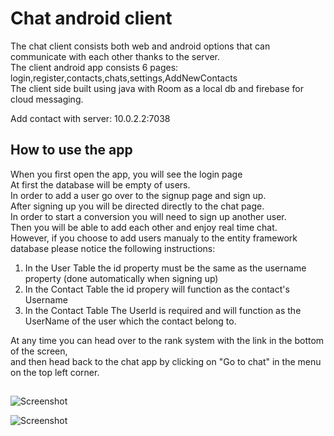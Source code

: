 # Chat android client

The chat client consists both web and android options that can communicate with each other thanks to the server.  
The client android app consists 6 pages: login,register,contacts,chats,settings,AddNewContacts  
The client side built using java with Room as a local db and firebase for cloud messaging.       

Add contact with server: 10.0.2.2:7038  


## How to use the app  

When you first open the app, you will see the login page  
At first the database will be empty of users.  
In order to add a user go over to the signup page and sign up.  
After signing up you will be directed directly to the chat page.  
In order to start a conversion you will need to sign up another user.  
Then you will be able to add each other and enjoy real time chat.  
However, if you choose to add users manualy to the entity framework database please notice the following instructions:  
1. In the User Table the id property must be the same as the username property (done automatically when signing up)  
2. In the Contact Table the id propery will function as the contact's Username  
3. In the Contact Table The UserId is required and will function as the UserName of the user which the contact belong to.  
  
At any time you can head over to the rank system with the link in the bottom of the screen,  
and then head back to the chat app by clicking on "Go to chat" in the menu on the top left corner.  

##

![Screenshot](server1.png)

![Screenshot](server2.png)
